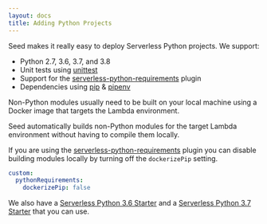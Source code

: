 ```yaml
---
layout: docs
title: Adding Python Projects
---
```


Seed makes it really easy to deploy Serverless Python projects. We support:

- Python 2.7, 3.6, 3.7, and 3.8
- Unit tests using [unittest](https://docs.python.org/2/library/unittest.html#module-unittest)
- Support for the [serverless-python-requirements](https://github.com/UnitedIncome/serverless-python-requirements) plugin
- Dependencies using [pip](https://pypi.org/project/pip/) & [pipenv](https://pipenv.readthedocs.io)

Non-Python modules usually need to be built on your local machine using a Docker image that targets the Lambda environment.

Seed automatically builds non-Python modules for the target Lambda environment without having to compile them locally.

If you are using the [serverless-python-requirements](https://github.com/UnitedIncome/serverless-python-requirements) plugin you can disable building modules locally by turning off the `dockerizePip` setting.

``` yaml
custom:
  pythonRequirements:
    dockerizePip: false
```

We also have a [Serverless Python 3.6 Starter](https://github.com/AnomalyInnovations/serverless-python-starter) and a [Serverless Python 3.7 Starter](https://github.com/seed-run/serverless-python3.7-starter) that you can use.
